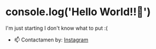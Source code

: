 # console.log('Hello World!!👋')

I'm just starting I don't know what to put :(

- 📫 Contactamen by: [Instagram](https://www.instagram.com/espaciocl/)  


